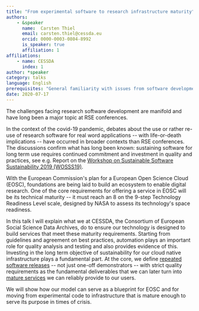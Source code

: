 ```yaml
---
title: "From experimental software to research infrastructure maturity"
authors:
    - &speaker
      name:  Carsten Thiel
      email: carsten.thiel@cessda.eu
      orcid: 0000-0003-0804-8992
      is_speaker: true
      affiliation: 1
affiliations:
    - name: CESSDA
      index: 1
author: *speaker
category: talks
language: English
prerequisites: "General familiarity with issues from software development including concepts such as testing and automation as well as project management with limitations in academia are advantageous."
date: 2020-07-17
---
```

The challenges facing research software development are manifold and have long been a major topic at RSE conferences.

In the context of the covid-19 pandemic, debates about the use or rather re-use of research software for real word applications -- with life-or-death implications -- have occurred in broader contexts than RSE conferences. The discussions confirm what has long been known: sustaining software for long term use requires continued commitment and investment in quality and practices, see e.g. Report on the [Workshop on Sustainable Software Sustainability 2019 (WOSSS19)](https://doi.org/10.5281/zenodo.3922155).

With the European Commission's plan for a European Open Science Cloud (EOSC), foundations are being laid to build an ecosystem to enable digital research. One of the core requirements for offering a service in EOSC will be its technical maturity -- it must reach an 8 on the 9-step Technology Readiness Level scale, designed by NASA to assess its technology's space readiness.

In this talk I will explain what we at CESSDA, the Consortium of European Social Science Data Archives, do to ensure our technology is designed to build services that meet these maturity requirements. Starting from guidelines and agreement on best practices, automation plays an important role for quality analysis and testing and also provides evidence of this. Investing in the long term objective of sustainability for our cloud native infrastructure plays a fundamental part. At the core, we define [repeated software releases](https://docs.tech.cessda.eu/software/releases.html) -- not just one-off demonstrators -- with strict quality requirements as the fundamental deliverables that we can later turn into [mature services](https://docs.tech.cessda.eu/services/requirements.html) we can reliably provide to our users. 

We will show how our model can serve as a blueprint for EOSC and for moving from experimental code to infrastructure that is mature enough to serve its purpose in times of crisis.
